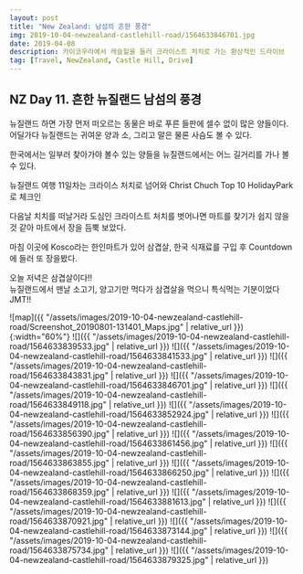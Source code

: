 ```yaml
---
layout: post
title: "New Zealand: 남섬의 흔한 풍경"
img: 2019-10-04-newzealand-castlehill-road/1564633846701.jpg
date: 2019-04-08
description: 카이코우라에서 캐슬힐을 들러 크라이스트 처치로 가는 환상적인 드라이브
tag: [Travel, NewZealand, Castle Hill, Drive]
---
```


## NZ Day 11. 흔한 뉴질랜드 남섬의 풍경

뉴질랜드 하면 가장 먼저 떠오르는 동물은 바로 푸른 들판에 셀수 없이 많은 양들이다.  
어딜가다 뉴질랜드는 귀여운 양과 소, 그리고 말은 물론 사슴도 볼 수 있다.  

한국에서는 일부러 찾아가야 볼수 있는 양들을 뉴질랜드에서는 어느 길거리를 가나 볼 수 있다.  

뉴질랜드 여행 11일차는 크라이스 처치로 넘어와 Christ Chuch Top 10 HolidayPark 로 체크인  

다음날 치치를 떠날거라 도심인 크라이스트 처치를 벗어나면 마트를 찾기가 쉽지 않을 것 같아 마트에서 장을 듬뿍 보았다.  

마침 이곳에 Kosco라는 한인마트가 있어 삼겹살, 한국 식재료를 구입 후 Countdown에 들러 또 장을봤다.  

오늘 저녁은 삼겹살이다!!  
뉴질랜드에서 맨날 소고기, 양고기만 먹다가 삼겹살을 먹으니 특식먹는 기분이었다 JMT!!

![map]({{ "/assets/images/2019-10-04-newzealand-castlehill-road/Screenshot_20190801-131401_Maps.jpg" | relative_url }}){:width="60%"}
![]({{ "/assets/images/2019-10-04-newzealand-castlehill-road/1564633839533.jpg" | relative_url }})
![]({{ "/assets/images/2019-10-04-newzealand-castlehill-road/1564633841533.jpg" | relative_url }})
![]({{ "/assets/images/2019-10-04-newzealand-castlehill-road/1564633843831.jpg" | relative_url }})
![]({{ "/assets/images/2019-10-04-newzealand-castlehill-road/1564633846701.jpg" | relative_url }})
![]({{ "/assets/images/2019-10-04-newzealand-castlehill-road/1564633849118.jpg" | relative_url }})
![]({{ "/assets/images/2019-10-04-newzealand-castlehill-road/1564633852924.jpg" | relative_url }})
![]({{ "/assets/images/2019-10-04-newzealand-castlehill-road/1564633856390.jpg" | relative_url }})
![]({{ "/assets/images/2019-10-04-newzealand-castlehill-road/1564633861456.jpg" | relative_url }})
![]({{ "/assets/images/2019-10-04-newzealand-castlehill-road/1564633863855.jpg" | relative_url }})
![]({{ "/assets/images/2019-10-04-newzealand-castlehill-road/1564633866250.jpg" | relative_url }})
![]({{ "/assets/images/2019-10-04-newzealand-castlehill-road/1564633868359.jpg" | relative_url }})
![]({{ "/assets/images/2019-10-04-newzealand-castlehill-road/1564633881613.jpg" | relative_url }})
![]({{ "/assets/images/2019-10-04-newzealand-castlehill-road/1564633870921.jpg" | relative_url }})
![]({{ "/assets/images/2019-10-04-newzealand-castlehill-road/1564633873144.jpg" | relative_url }})
![]({{ "/assets/images/2019-10-04-newzealand-castlehill-road/1564633875734.jpg" | relative_url }})
![]({{ "/assets/images/2019-10-04-newzealand-castlehill-road/1564633879325.jpg" | relative_url }})

